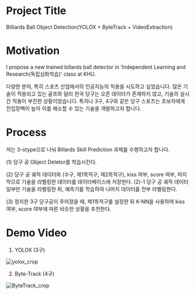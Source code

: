 Project Title
==============
Billiards Ball Object Detection(YOLOX + ByteTrack + VideoExtraction)

Motivation
===============
I propose a new trained billards ball detector in 'Independent Learning and Research(독립심화학습)' class at KHU.

다양한 분야, 특히 스포츠 산업에서의 인공지능의 적용을 시도하고 싶었습니다. 
많은 기술이 적용되고 있는 골프와 달리 한국 당구는 오픈 데이터가 존재하지 않고, 기술의 실시간 적용이 부진한 상황이었습니다.
특히나 3구, 4구와 같은 당구 스포츠는 초보자에게 진입장벽이 높아 이를 해소할 수 있는 기술을 개발하고자 합니다.

Process
====================
저는 3-stype으로 나눠 Billards Skill Prediction 과제를 수행하고자 합니다.

(1) 당구 공 Object Detetor를 학습시킨다.

(2) 당구 공 궤적 데이터와 (수구, 제1목적구, 제2목적구), kiss 여부, score 여부, 마지막으로 기술을 라벨링한 데이터를 데이터베이스에 저장한다.
    (2)-1 당구 공 궤적 데이터 일부만 기술을 라벨링한 뒤, 예측기를 학습하여 나머지 데이터를 전부 라벨링한다.
    
(3) 정지한 3구 당구공이 주어졌을 때, 제1목적구를 설정한 뒤 K-NN을 사용하여 kiss 여부, score 여부에 따른 비슷한 상황을 추천한다. 




Demo Video
============
1. YOLOX (3구)

![yolox_crop](https://user-images.githubusercontent.com/87460971/174051289-34685a51-e170-477f-85ad-ee132a2f446d.gif)


2. Byte-Track (4구)

![ByteTrack_crop](https://user-images.githubusercontent.com/87460971/174052157-d771ad25-e11d-441f-863e-1d84eddce723.gif)

